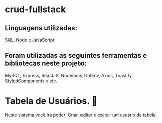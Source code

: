 # crud-fullstack

## Linguagens utilizadas:
SQL, Node e JavaScript

## Foram utilizadas as seguintes ferramentas e bibliotecas neste projeto: 
MySQL, Express, ReactJS, Nodemon, DotEnv, Axios, Toastify, StyledComponents e etc.

# Tabela de Usuários. :memo:

Neste sistema você irá poder: Criar, editar e excluir um usuário da tabela.

